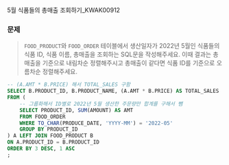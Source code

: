 5월 식품들의 총매출 조회하기_KWAK00912

### 문제

> `FOOD_PRODUCT`와 `FOOD_ORDER` 테이블에서 생산일자가 2022년 5월인 식품들의 식품 ID, 식품 이름, 총매출을 조회하는 SQL문을 작성해주세요. 이때 결과는 총매출을 기준으로 내림차순 정렬해주시고 총매출이 같다면 식품 ID를 기준으로 오름차순 정렬해주세요.



```SQL
-- (A.AMT * B.PRICE) 해서 TOTAL_SALES 구함
SELECT B.PRODUCT_ID, B.PRODUCT_NAME, (A.AMT * B.PRICE) AS TOTAL_SALES
FROM (
    -- 그룹화해서 ID별로 2022년 5월 생산한 주문량만 합계를 구해서 뺌
    SELECT PRODUCT_ID, SUM(AMOUNT) AS AMT
    FROM FOOD_ORDER
    WHERE TO_CHAR(PRODUCE_DATE, 'YYYY-MM') = '2022-05'
    GROUP BY PRODUCT_ID
) A LEFT JOIN FOOD_PRODUCT B 
ON A.PRODUCT_ID = B.PRODUCT_ID
ORDER BY 3 DESC, 1 ASC
;
```

